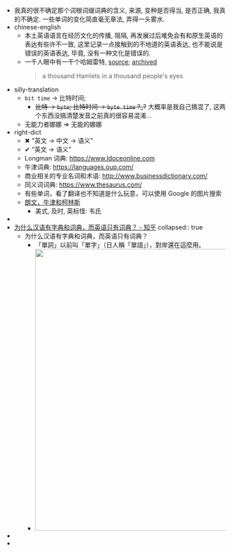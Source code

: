 - 我真的很不确定那个词根词缀词典的含义, 来源, 变种是否得当, 是否正确, 我真的不确定. 一些单词的变化简直毫无章法, 弄得一头雾水.
- chinese-english
  - 本土英语语言在经历文化的传播, 阻隔, 再发展过后难免会有和原生英语的表达有些许不一致, 这里记录一点接触到的不地道的英语表达, 也不能说是错误的英语表达, 毕竟, 没有一种文化是错误的.
  - 一千人眼中有一千个哈姆雷特, [source](https://www.quora.com/Has-any-native-English-speaker-heard-of-the-quote-that-there-are-a-thousand-Hamlets-in-a-thousand-peoples-eyes-Or-it-is-widely-used-only-by-Chinese); [archived](https://web.archive.org/web/20211121032944/https://www.quora.com/Has-any-native-English-speaker-heard-of-the-quote-that-there-are-a-thousand-Hamlets-in-a-thousand-peoples-eyes-Or-it-is-widely-used-only-by-Chinese)
      > a thousand Hamlets in a thousand people's eyes
- silly-translation
  - `bit time` -> 比特时间;
    - ~~比特 -> `byte`; 比特时间 -> `byte time` ?_?~~ 大概率是我自己搞混了, 这两个东西没搞清楚发音之前真的很容易混淆...
  - 无能力者娜娜 => 无能的娜娜
- right-dict
  - ✖ "英文 -> 中文 -> 语义"
  - ✔ “英文 -> 语义”
  - Longman 词典: https://www.ldoceonline.com
  - 牛津词典: https://languages.oup.com/
  - 商业相关的专业名词和术语: http://www.businessdictionary.com/
  - 同义词词典: https://www.thesaurus.com/
  - 有些单词，看了翻译也不知道是什么玩意，可以使用 Google 的图片搜索
  - [朗文，牛津和柯林斯](https://www.zhihu.com/question/51170029)
    - 美式, 及时, 英标怪: 韦氏
-
- [为什么汉语有字典和词典，而英语只有词典？ - 知乎](https://www.zhihu.com/question/265786865)
  collapsed:: true
  - 为什么汉语有字典和词典，而英语只有词典？
    - 「單詞」以前叫「單字」（日人稱「單語」），對岸還在這麼用。
    - <img src="https://pic3.zhimg.com/50/v2-addc271546c34f2fd049cb8dfd97c646_720w.jpg?source=1940ef5c" data-rawwidth="640" data-rawheight="724" data-size="normal" data-default-watermark-src="https://pica.zhimg.com/50/v2-9b3de71dbb68d800c46446a157c83eda_720w.jpg?source=1940ef5c" class="origin_image zh-lightbox-thumb" width="640" data-original="https://pic2.zhimg.com/v2-addc271546c34f2fd049cb8dfd97c646_r.jpg?source=1940ef5c"/>
-
- []()